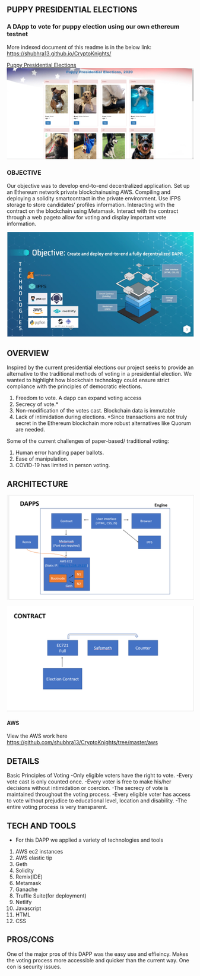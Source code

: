 ## PUPPY PRESIDENTIAL ELECTIONS 

### A DApp to vote for puppy election using our own ethereum testnet

More indexed document of this readme is in the below link:
https://shubhra13.github.io/CryptoKnights/


[Puppy Presidential Elections](https://pup-elections.netlify.app/)    
![websitehomepage](images/puppyelectionshomepagescreenshot.PNG)
### OBJECTIVE

Our objective was to develop end-to-end  decentralized application.
Set up an Ethereum network private blockchainusing AWS.
Compiling and deploying a solidity smartcontract in the private environment.
Use IFPS storage to store candidates’ profiles information.
Interacting with the contract on the blockchain using Metamask.
Interact with the contract through a web pageto allow for voting and display important vote information.




![OBJECTIVES](images/slide_show_objectives_with_graphics.PNG)


## OVERVIEW
Inspired by the current presidential elections our project seeks to provide an alternative to the traditional methods of voting in a presidential election. 
We wanted to highlight how blockchain technology could ensure strict compliance with the principles of democratic elections.
1. Freedom to vote.
A dapp can expand voting access
2. Secrecy of vote.*
3. Non-modification of the votes cast.
Blockchain data is immutable
4. Lack of intimidation during elections.
        *Since transactions are not truly secret in the Ethereum blockchain more robust alternatives like Quorum are needed.

Some of the current challenges of paper-based/ traditional voting:
1. Human error handling paper ballots.
2. Ease of manipulation.
3. COVID-19 has limited in person voting.





## ARCHITECTURE 

![dapps](images/correct_DAPPS.PNG)


![contract](images/corrected_contract.PNG)



#### AWS

View the AWS work here https://github.com/shubhra13/CryptoKnights/tree/master/aws


## DETAILS

Basic Principles of Voting
    -Only eligible voters have the right to vote.
    -Every vote cast is only counted once.
    -Every voter is free to make his/her decisions without intimidation or coercion.
    -The secrecy of vote is maintained throughout the voting process.
    -Every eligible voter has access to vote without prejudice to educational level, location and disability.
    -The entire voting process is very transparent.



## TECH AND TOOLS
- For this DAPP we applied a variety of technologies and tools 
1. AWS ec2 instances
2. AWS elastic tip
3. Geth
4. Solidity
5. Remix(IDE)
6. Metamask
7. Ganache
8. Truffle Suite(for deployment)
9. Netlify
10. Javascript
11. HTML
12. CSS



## PROS/CONS
One of the major pros of this DAPP was the easy use and effieincy. Makes the voting process more accessible and quicker than the current way. 
One con is security issues. 






